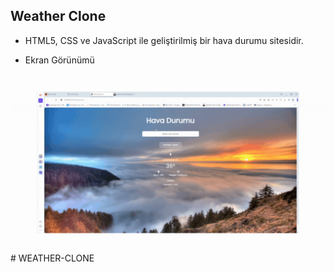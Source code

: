 ## Weather Clone

- HTML5, CSS ve JavaScript ile geliştirilmiş bir hava durumu sitesidir.

- Ekran Görünümü


<img src="screen.gif"/>#   W E A T H E R - C L O N E 
 
 